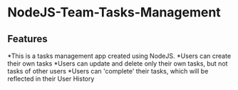 # NodeJS-Team-Tasks-Management

## Features
*This is a tasks management app created using NodeJS.
*Users can create their own tasks
*Users can update and delete only their own tasks, but not tasks of other users
*Users can 'complete' their tasks, which will be reflected in their User History

##

